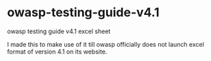 # owasp-testing-guide-v4.1
owasp testing guide v4.1 excel sheet

I made this to make use of it till owasp officially does not launch excel format of version 4.1 on its website.
